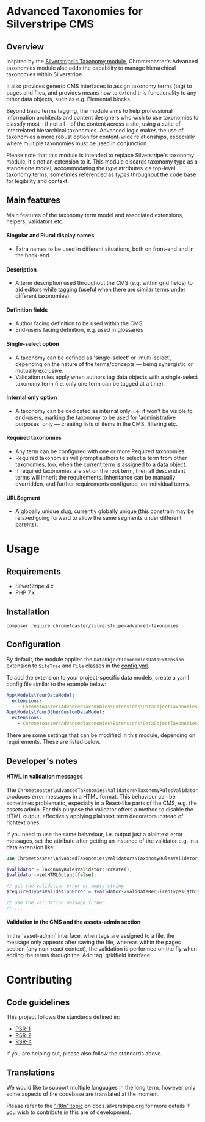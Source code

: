 # Advanced Taxonomies for Silverstripe CMS

## Overview

Inspired by the [Silverstripe's Taxonomy module](https://github.com/silverstripe/silverstripe-taxonomy),
Chrometoaster's Advanced taxonomies module also adds the capability to manage hierarchical taxonomies
within Silverstripe.

It also provides generic CMS interfaces to assign taxonomy terms (tag) to pages and files, and provides means how to
extend this functionality to any other data objects, such as e.g. Elemental blocks.

Beyond basic terms tagging, the module aims to help professional information architects and content designers who wish
to use taxonomies to classify most - if not all - of the content across a site, using a suite of interrelated
hierarchical taxonomies. Advanced logic
makes the use of taxonomies a more robust option for content-wide relationships, especially where multiple taxonomies
must be used in conjunction.

Please note that this module is intended to replace Silverstripe's taxonomy module, it's not an extension to it.
This module discards taxonomy type as a standalone model, accommodating the _type_ atrributes via top-level
taxonomy terms, sometimes referenced as _types_ throughout the code base for legibility and context.


## Main features

Main features of the taxonomy term model and associated extensions, helpers, validators etc.

#### Singular and Plural display names
- Extra names to be used in different situations, both on front-end and in the back-end

#### Description
- A term description used throughout the CMS (e.g. within grid fields) to aid editors while tagging (useful when there are
similar terms under different taxonomies).

#### Definition fields
- Author facing definition to be used within the CMS
- End-users facing definition, e.g. used in glossaries

#### Single-select option
- A taxonomy can be defined as 'single-select' or 'multi-select', depending on the nature of the
terms/concepts — being synergistic or mutually exclusive.
- Validation rules apply when authors tag data objects with a single-select taxonomy term (i.e. only one term
can be tagged at a time).

#### Internal only option
- A taxonomy can be dedicated as internal only, i.e. it won't be visible to end-users, marking the taxonomy to be used
for 'administrative purposes' only — creating lists of items in the CMS, filtering etc.

#### Required taxonomies
- Any term can be configured with one or more Required taxonomies.
- Required taxonomies will prompt authors to select a term from other taxonomies, too, when the current term is
assigned to a data object.
- If required taxonomies are set on the root term, then all descendant terms will inherit the requirements.
Inheritance can be manually overridden, and further requirements configured, on individual terms.

#### URLSegment
- A globally unique slug, currently globally unique (this constrain may be relaxed going forward to allow the same
segments under different parents).


# Usage

## Requirements

* SilverStripe 4.x
* PHP 7.x

## Installation

```composer
composer require chrometoaster/silverstripe-advanced-taxonomies
```

## Configuration

By default, the module applies the `DataObjectTaxonomiesDataExtension` extension to `SiteTree` and `File` classes
in the [config.yml](_config/config.yml).

To add the extension to your project-specific data models, create a yaml config file similar to the example below:

```yaml
App\Models\YourDataModel:
  extensions:
    - Chrometoaster\AdvancedTaxonomies\Extensions\DataObjectTaxonomiesDataExtension
App\Models\YourOtherCustomDataModel:
  extensions:
    - Chrometoaster\AdvancedTaxonomies\Extensions\DataObjectTaxonomiesDataExtension
```

There are some settings that can be modified in this module, depending on requirements. These are listed below.

## Developer's notes

#### HTML in validation messages

The `Chrometoaster\AdvancedTaxonomies\Validators\TaxonomyRulesValidator` produces error messages in a HTML format.
This behaviour can be sometimes problematic, especially in a React-like parts of the CMS, e.g. the assets admin.
For this purpose the validator offers a method to disable the HTML output, effectively applying plaintext term
decorators instead of richtext ones.

If you need to use the same behaviour, i.e. output just a plaintext error messages, set the attribute after
getting an instance of the validator e.g. in a data extension like:

```php
use Chrometoaster\AdvancedTaxonomies\Validators\TaxonomyRulesValidator;

$validator = TaxonomyRulesValidator::create();
$validator->setHTMLOutput(false);

// get the validation error or empty string
$requiredTypesValidationError = $validator->validateRequiredTypes($this->getOwner()->Tags());

// use the validation message futher
// ...
```

#### Validation in the CMS and the assets-admin section

In the 'asset-admin' interface, when tags are assigned to a file, the message only appears after saving the file, whereas
within the pages section (any non-react context), the validation is performed on the fly when adding the terms through
the 'Add tag' gridfield interface.


# Contributing

## Code guidelines

This project follows the standards defined in:

* [PSR-1](http://www.php-fig.org/psr/psr-1/)
* [PSR-2](http://www.php-fig.org/psr/psr-2/)
* [RSR-4](http://www.php-fig.org/psr/psr-4/)

If you are helping out, please also follow the standards above.

## Translations

We would like to support multiple languages in the long term, however only some aspects of the codebase are
translated at the moment.

Please refer to the ["i18n" topic](https://docs.silverstripe.org/en/developer_guides/i18n/) on docs.silverstripe.org
for more details if you wish to contribute in this are of development.
